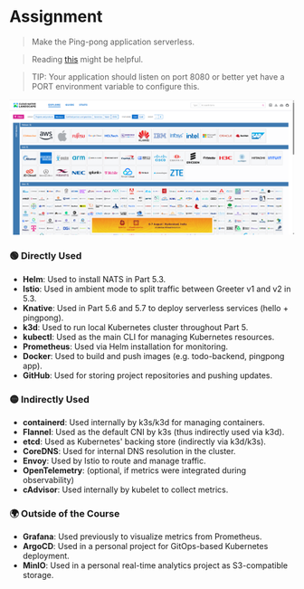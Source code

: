 # Assignment

> Make the Ping-pong application serverless.

> Reading [this](http://knative.dev/docs/serving/convert-deployment-to-knative-service/) might be helpful.

> TIP: Your application should listen on port 8080 or better yet have a PORT environment variable to configure this.


![alt text](image.png)

### 🟢 Directly Used

- **Helm**: Used to install NATS in Part 5.3.
- **Istio**: Used in ambient mode to split traffic between Greeter v1 and v2 in 5.3.
- **Knative**: Used in Part 5.6 and 5.7 to deploy serverless services (hello + pingpong).
- **k3d**: Used to run local Kubernetes cluster throughout Part 5.
- **kubectl**: Used as the main CLI for managing Kubernetes resources.
- **Prometheus**: Used via Helm installation for monitoring.
- **Docker**: Used to build and push images (e.g. todo-backend, pingpong app).
- **GitHub**: Used for storing project repositories and pushing updates.

### 🟡 Indirectly Used

- **containerd**: Used internally by k3s/k3d for managing containers.
- **Flannel**: Used as the default CNI by k3s (thus indirectly used via k3d).
- **etcd**: Used as Kubernetes' backing store (indirectly via k3d/k3s).
- **CoreDNS**: Used for internal DNS resolution in the cluster.
- **Envoy**: Used by Istio to route and manage traffic.
- **OpenTelemetry**: (optional, if metrics were integrated during observability)
- **cAdvisor**: Used internally by kubelet to collect metrics.

### 🌍 Outside of the Course

- **Grafana**: Used previously to visualize metrics from Prometheus.
- **ArgoCD**: Used in a personal project for GitOps-based Kubernetes deployment.
- **MinIO**: Used in a personal real-time analytics project as S3-compatible storage.

